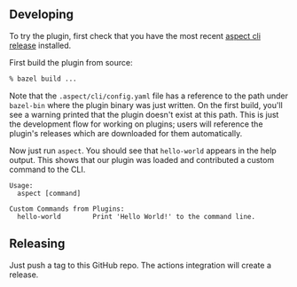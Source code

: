 
## Developing

To try the plugin, first check that you have the most recent [aspect cli release] installed.

First build the plugin from source:

```bash
% bazel build ...
```

Note that the `.aspect/cli/config.yaml` file has a reference to the path under `bazel-bin` where the plugin binary was just written.
On the first build, you'll see a warning printed that the plugin doesn't exist at this path.
This is just the development flow for working on plugins; users will reference the plugin's releases which are downloaded for them automatically.

Now just run `aspect`. You should see that `hello-world` appears in the help output. This shows that our plugin was loaded and contributed a custom command to the CLI.

```
Usage:
  aspect [command]

Custom Commands from Plugins:
  hello-world        Print 'Hello World!' to the command line.
```

## Releasing

Just push a tag to this GitHub repo.
The actions integration will create a release.

[aspect cli release]: https://github.com/aspect-build/aspect-cli/releases

